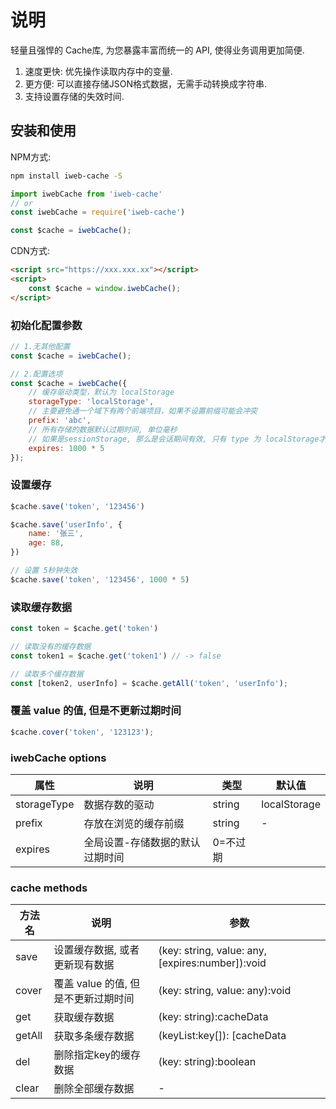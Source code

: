 # 说明

轻量且强悍的 Cache库, 为您暴露丰富而统一的 API, 使得业务调用更加简便.  

1. 速度更快: 优先操作读取内存中的变量.
2. 更方便: 可以直接存储JSON格式数据，无需手动转换成字符串.
3. 支持设置存储的失效时间.

## 安装和使用

NPM方式:

```bash
npm install iweb-cache -S
```

```js
import iwebCache from 'iweb-cache'
// or
const iwebCache = require('iweb-cache')

const $cache = iwebCache();
```

CDN方式:

```html
<script src="https://xxx.xxx.xx"></script>
<script>
    const $cache = window.iwebCache();
</script>
```

### 初始化配置参数

```js
// 1.无其他配置
const $cache = iwebCache();

// 2.配置选项
const $cache = iwebCache({
    // 缓存驱动类型，默认为 localStorage
    storageType: 'localStorage',
    // 主要避免通一个域下有两个前端项目，如果不设置前缀可能会冲突
    prefix: 'abc',
    // 所有存储的数据默认过期时间, 单位毫秒
    // 如果是sessionStorage, 那么是会话期间有效, 只有 type 为 localStorage才可能是永久不会过期
    expires: 1000 * 5
});
```

### 设置缓存

```js
$cache.save('token', '123456')

$cache.save('userInfo', {
    name: '张三',
    age: 88,
})

// 设置 5秒钟失效
$cache.save('token', '123456', 1000 * 5)
```

### 读取缓存数据

```js
const token = $cache.get('token')

// 读取没有的缓存数据
const token1 = $cache.get('token1') // -> false

// 读取多个缓存数据
const [token2, userInfo] = $cache.getAll('token', 'userInfo');
```

### 覆盖 value 的值, 但是不更新过期时间

```js
$cache.cover('token', '123123');
```

### iwebCache options  

属性|说明|类型|默认值
-----|-----|-----|-----
storageType|数据存数的驱动|string|localStorage
prefix|存放在浏览的缓存前缀|string|-
expires|全局设置-存储数据的默认过期时间|0=不过期

### cache methods

方法名|说明|参数
-----|-----|-----
save|设置缓存数据, 或者更新现有数据|(key: string, value: any, [expires:number]):void
cover|覆盖 value 的值, 但是不更新过期时间|(key: string, value: any):void
get|获取缓存数据|(key: string):cacheData|boolean
getAll|获取多条缓存数据|(keyList:key[]): [cacheData|boolean, ...]
del|删除指定key的缓存数据|(key: string):boolean
clear|删除全部缓存数据|-
